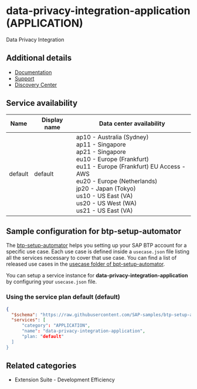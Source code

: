 # data-privacy-integration-application (APPLICATION)

Data Privacy Integration

## Additional details
- [Documentation](https://help.sap.com/viewer/product/DATA_PRIVACY_INTEGRATION/SHIP/en-US)
- [Support](https://help.sap.com/viewer/313a456d8f6c47289945699fbf5ab0c6/DEV/en-US)
- [Discovery Center](https://discovery-center.cloud.sap/serviceCatalog/data-privacy-integration)

## Service availability

| Name | Display name | Data center availability  |
|------|----------------|---------------------------|
|  default  |  default  | ap10 - Australia (Sydney)<br> ap11 - Singapore<br> ap21 - Singapore<br> eu10 - Europe (Frankfurt)<br> eu11 - Europe (Frankfurt) EU Access - AWS<br> eu20 - Europe (Netherlands)<br> jp20 - Japan (Tokyo)<br> us10 - US East (VA)<br> us20 - US West (WA)<br> us21 - US East (VA)  |

## Sample configuration for btp-setup-automator

The [btp-setup-automator](https://github.com/SAP-samples/btp-setup-automator) helps you setting up your SAP BTP account for a specific use case. Each use case is defined inside a `usecase.json` file listing all the services necessary to cover that use case. You can find a list of released use cases in the [usecase folder of bpt-setup-automator](https://github.com/SAP-samples/btp-setup-automator/tree/main/usecases).

You can setup a service instance for **data-privacy-integration-application** by configuring your `usecase.json` file.

### Using the service plan **default** (default)

```json
{
  "$schema": "https://raw.githubusercontent.com/SAP-samples/btp-setup-automator/main/libs/btpsa-usecase.json",
  "services": [
      "category": "APPLICATION",
      "name": "data-privacy-integration-application",
      "plan: "default"
  ]
}
```


## Related categories
- Extension Suite - Development Efficiency